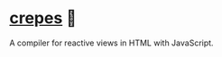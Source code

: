 # [crepes] 🥞

A compiler for reactive views in HTML with JavaScript.

[crepes]: https://Crates.IO/crates/crepes
